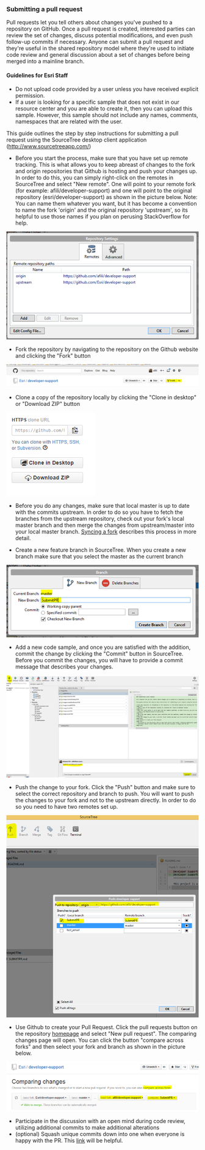 ### Submitting a pull request

Pull requests let you tell others about changes you've pushed to a repository on GitHub. Once a pull request is created, interested parties can review the set of changes, discuss potential modifications, and even push follow-up commits if necessary. Anyone can submit a pull request and they're useful in the shared repository model where they're used to initiate code review and general discussion about a set of changes before being merged into a mainline branch.

#### Guidelines for Esri Staff
- Do not upload code provided by a user unless you have received explicit permission.
- If a user is looking for a specific sample that does not exist in our resource center and you are able to create it, then you can upload this sample. However, this sample should not include any names, comments, namespaces that are related with the user.


This guide outlines the step by step instructions for submitting a pull request using the SourceTree desktop client application (http://www.sourcetreeapp.com/) 

* Before you start the process, make sure that you have set up remote tracking. This is what allows you to keep abreast of changes to the fork and origin repositories that Github is hosting and push your changes up. In order to do this, you can simply right-click on the remotes in SourceTree and select "New remote". One will point to your remote fork (for example: afili/developer-support) and one will point to the original repository (esri/developer-support) as shown in the picture below. Note: You can name them whatever you want, but it has become a convention to name the fork 'origin' and the original repository 'upstream', so its helpful to use those names if you plan on perusing StackOverflow for help.

![alt text](images/remotes.PNG "Fork")

* Fork the repository by navigating to the repository on the Github website and clicking the "Fork" button

![alt text](images/fork.PNG "Fork")


* Clone a copy of the repository locally by clicking the "Clone in desktop" or "Download ZIP" button

![alt text](images/cloneInDesktop.PNG "Clone in desktop")

* Before you do any changes, make sure that local master is up to date with the commits upstream. In order to do so you have to fetch the branches from the upstream repository, check out your fork's local master branch and then merge the changes from upstream/master into your local master branch. [Syncing a fork](https://help.github.com/articles/syncing-a-fork/) describes this process in more detail. 


* Create a new feature branch in SourceTree. When you create a new branch make sure that you select the master as the current branch 

![alt text](images/createNewBranch.PNG "Create new branch")

* Add a new code sample, and once you are satisfied with the addition, commit the change by clicking the "Commit" button in SourceTree. Before you commit the changes, you will have to provide a commit message that describes your changes.

![alt text](images/commit.PNG "Commit")

* Push the change to your fork. Click the "Push" button and make sure to select the correct repository and branch to push. You will want to push the changes to your fork and not to the upstream directly. In order to do so you need to have two remotes set up. 

![alt text](images/push.PNG "Push")

* Use Github to create your Pull Request. Click the pull requests button on the repository [homepage](https://github.com/esri/developer-support/) and select "New pull request". The comparing changes page will open. You can click the button "compare across forks" and then select your fork and branch as shown in the picture below.

![alt text](images/createPR.PNG "Create pull request")

* Participate in the discussion with an open mind during code review, utilizing additional commits to make additional alterations
* (optional) Squash unique commits down into one when everyone is happy with the PR. This [link](http://gitready.com/advanced/2009/02/10/squashing-commits-with-rebase.html) will be helpful.
